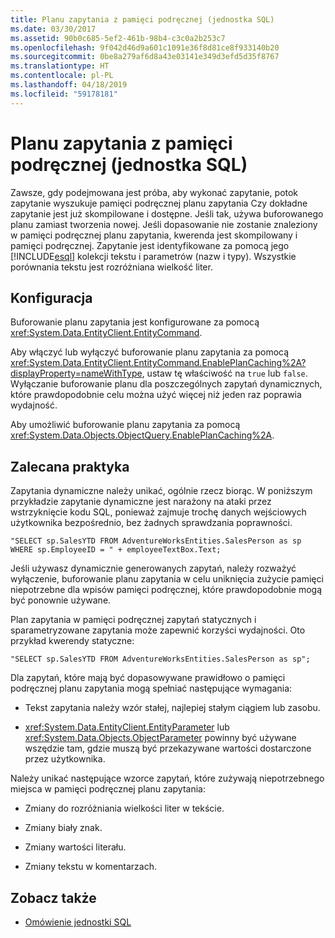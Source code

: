 ```yaml
---
title: Planu zapytania z pamięci podręcznej (jednostka SQL)
ms.date: 03/30/2017
ms.assetid: 90b0c685-5ef2-461b-98b4-c3c0a2b253c7
ms.openlocfilehash: 9f042d46d9a601c1091e36f8d81ce8f933140b20
ms.sourcegitcommit: 0be8a279af6d8a43e03141e349d3efd5d35f8767
ms.translationtype: HT
ms.contentlocale: pl-PL
ms.lasthandoff: 04/18/2019
ms.locfileid: "59178181"
---
```

# <a name="query-plan-caching-entity-sql"></a>Planu zapytania z pamięci podręcznej (jednostka SQL)
Zawsze, gdy podejmowana jest próba, aby wykonać zapytanie, potok zapytanie wyszukuje pamięci podręcznej planu zapytania Czy dokładne zapytanie jest już skompilowane i dostępne. Jeśli tak, używa buforowanego planu zamiast tworzenia nowej. Jeśli dopasowanie nie zostanie znaleziony w pamięci podręcznej planu zapytania, kwerenda jest skompilowany i pamięci podręcznej. Zapytanie jest identyfikowane za pomocą jego [!INCLUDE[esql](../../../../../../includes/esql-md.md)] kolekcji tekstu i parametrów (nazw i typy). Wszystkie porównania tekstu jest rozróżniana wielkość liter.  
  
## <a name="configuration"></a>Konfiguracja  
 Buforowanie planu zapytania jest konfigurowane za pomocą <xref:System.Data.EntityClient.EntityCommand>.  
  
 Aby włączyć lub wyłączyć buforowanie planu zapytania za pomocą <xref:System.Data.EntityClient.EntityCommand.EnablePlanCaching%2A?displayProperty=nameWithType>, ustaw tę właściwość na `true` lub `false`. Wyłączanie buforowanie planu dla poszczególnych zapytań dynamicznych, które prawdopodobnie celu można użyć więcej niż jeden raz poprawia wydajność.  
  
 Aby umożliwić buforowanie planu zapytania za pomocą <xref:System.Data.Objects.ObjectQuery.EnablePlanCaching%2A>.  
  
## <a name="recommended-practice"></a>Zalecana praktyka  
 Zapytania dynamiczne należy unikać, ogólnie rzecz biorąc. W poniższym przykładzie zapytanie dynamiczne jest narażony na ataki przez wstrzyknięcie kodu SQL, ponieważ zajmuje trochę danych wejściowych użytkownika bezpośrednio, bez żadnych sprawdzania poprawności.  
  
 `"SELECT sp.SalesYTD FROM AdventureWorksEntities.SalesPerson as sp WHERE sp.EmployeeID = " + employeeTextBox.Text;`  
  
 Jeśli używasz dynamicznie generowanych zapytań, należy rozważyć wyłączenie, buforowanie planu zapytania w celu uniknięcia zużycie pamięci niepotrzebne dla wpisów pamięci podręcznej, które prawdopodobnie mogą być ponownie używane.  
  
 Plan zapytania w pamięci podręcznej zapytań statycznych i sparametryzowane zapytania może zapewnić korzyści wydajności. Oto przykład kwerendy statyczne:  
  
```  
"SELECT sp.SalesYTD FROM AdventureWorksEntities.SalesPerson as sp";  
```  
  
 Dla zapytań, które mają być dopasowywane prawidłowo o pamięci podręcznej planu zapytania mogą spełniać następujące wymagania:  
  
-   Tekst zapytania należy wzór stałej, najlepiej stałym ciągiem lub zasobu.  
  
-   <xref:System.Data.EntityClient.EntityParameter> lub <xref:System.Data.Objects.ObjectParameter> powinny być używane wszędzie tam, gdzie muszą być przekazywane wartości dostarczone przez użytkownika.  
  
 Należy unikać następujące wzorce zapytań, które zużywają niepotrzebnego miejsca w pamięci podręcznej planu zapytania:  
  
-   Zmiany do rozróżniania wielkości liter w tekście.  
  
-   Zmiany biały znak.  
  
-   Zmiany wartości literału.  
  
-   Zmiany tekstu w komentarzach.  
  
## <a name="see-also"></a>Zobacz także

- [Omówienie jednostki SQL](../../../../../../docs/framework/data/adonet/ef/language-reference/entity-sql-overview.md)
